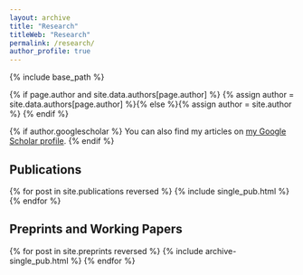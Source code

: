 ```yaml
---
layout: archive
title: "Research"
titleWeb: "Research"
permalink: /research/
author_profile: true
---
```


{% include base_path %}

{% if page.author and site.data.authors[page.author] %}
  {% assign author = site.data.authors[page.author] %}{% else %}{% assign author = site.author %}
{% endif %}

{% if author.googlescholar %}
  You can also find my articles on <a href="{{author.googlescholar}}">my Google Scholar profile</a>.
{% endif %}

## Publications
{% for post in site.publications reversed %}
  {% include single_pub.html %}
{% endfor %}

## Preprints and Working Papers
{% for post in site.preprints reversed %}
  {% include archive-single_pub.html %}
{% endfor %}
